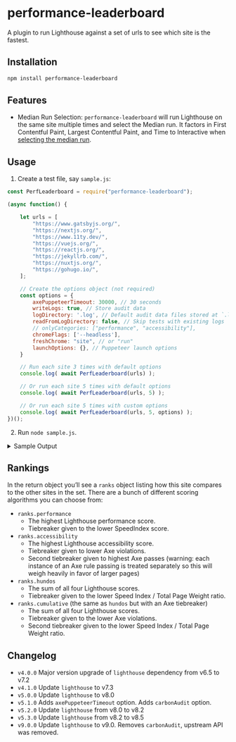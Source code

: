 # performance-leaderboard

A plugin to run Lighthouse against a set of urls to see which site is the fastest.

## Installation

```sh
npm install performance-leaderboard
```

## Features

* Median Run Selection: `performance-leaderboard` will run Lighthouse on the same site multiple times and select the Median run. It factors in First Contentful Paint, Largest Contentful Paint, and Time to Interactive when [selecting the median run](https://github.com/zachleat/performance-leaderboard/blob/master/lib/lh-median-run.js#L55).

## Usage

1. Create a test file, say `sample.js`:

```js
const PerfLeaderboard = require("performance-leaderboard");

(async function() {

	let urls = [
		"https://www.gatsbyjs.org/",
		"https://nextjs.org/",
		"https://www.11ty.dev/",
		"https://vuejs.org/",
		"https://reactjs.org/",
		"https://jekyllrb.com/",
		"https://nuxtjs.org/",
		"https://gohugo.io/",
	];

	// Create the options object (not required)
	const options = {
		axePuppeteerTimeout: 30000, // 30 seconds
		writeLogs: true, // Store audit data
		logDirectory: '.log', // Default audit data files stored at `.log`
		readFromLogDirectory: false, // Skip tests with existing logs
		// onlyCategories: ["performance", "accessibility"],
		chromeFlags: ['--headless'],
		freshChrome: "site", // or "run"
		launchOptions: {}, // Puppeteer launch options
	}

	// Run each site 3 times with default options
	console.log( await PerfLeaderboard(urls) );

	// Or run each site 5 times with default options
	console.log( await PerfLeaderboard(urls, 5) );

	// Or run each site 5 times with custom options
	console.log( await PerfLeaderboard(urls, 5, options) );
})();
```

2. Run `node sample.js`.

<details>
<summary>Sample Output</summary>

```js
[
	{
		url: 'https://www.11ty.dev/',
		requestedUrl: 'https://www.11ty.dev/',
		timestamp: 1623525988492,
		ranks: { hundos: 1, performance: 1, accessibility: 1, cumulative: 1 },
		lighthouse: {
			version: '8.0.0',
			performance: 1,
			accessibility: 1,
			bestPractices: 1,
			seo: 1,
			total: 400
		},
		firstContentfulPaint: 1152.3029999999999,
		firstMeaningfulPaint: 1152.3029999999999,
		speedIndex: 1152.3029999999999,
		largestContentfulPaint: 1152.3029999999999,
		totalBlockingTime: 36,
		cumulativeLayoutShift: 0.02153049045138889,
		timeToInteractive: 1238.3029999999999,
		maxPotentialFirstInputDelay: 97,
		timeToFirstByte: 54.63900000000001,
		weight: {
			summary: '14 requests • 178 KiB',
			total: 182145,
			image: 124327,
			imageCount: 10,
			script: 7824,
			scriptCount: 1,
			document: 30431,
			font: 15649,
			fontCount: 1,
			stylesheet: 3914,
			stylesheetCount: 1,
			thirdParty: 15649,
			thirdPartyCount: 1
		},
		run: { number: 2, total: 3 },
		axe: { passes: 850, violations: 0 },
	}
]
```

</details>

## Rankings

In the return object you’ll see a `ranks` object listing how this site compares to the other sites in the set. There are a bunch of different scoring algorithms you can choose from:

* `ranks.performance`
	* The highest Lighthouse performance score.
	* Tiebreaker given to the lower SpeedIndex score.
* `ranks.accessibility`
	* The highest Lighthouse accessibility score.
	* Tiebreaker given to lower Axe violations.
	* Second tiebreaker given to highest Axe passes (warning: each instance of an Axe rule passing is treated separately so this will weigh heavily in favor of larger pages)
* `ranks.hundos`
	* The sum of all four Lighthouse scores.
	* Tiebreaker given to the lower Speed Index / Total Page Weight ratio.
* `ranks.cumulative` (the same as `hundos` but with an Axe tiebreaker)
	* The sum of all four Lighthouse scores.
	* Tiebreaker given to the lower Axe violations.
	* Second tiebreaker given to the lower Speed Index / Total Page Weight ratio.

## Changelog

* `v4.0.0` Major version upgrade of `lighthouse` dependency from v6.5 to v7.2
* `v4.1.0` Update `lighthouse` to v7.3
* `v5.0.0` Update `lighthouse` to v8.0
* `v5.1.0` Adds `axePuppeteerTimeout` option. Adds `carbonAudit` option.
* `v5.2.0` Update `lighthouse` from v8.0 to v8.2
* `v5.3.0` Update `lighthouse` from v8.2 to v8.5
* `v9.0.0` Update `lighthouse` to v9.0. Removes `carbonAudit`, upstream API was removed.
